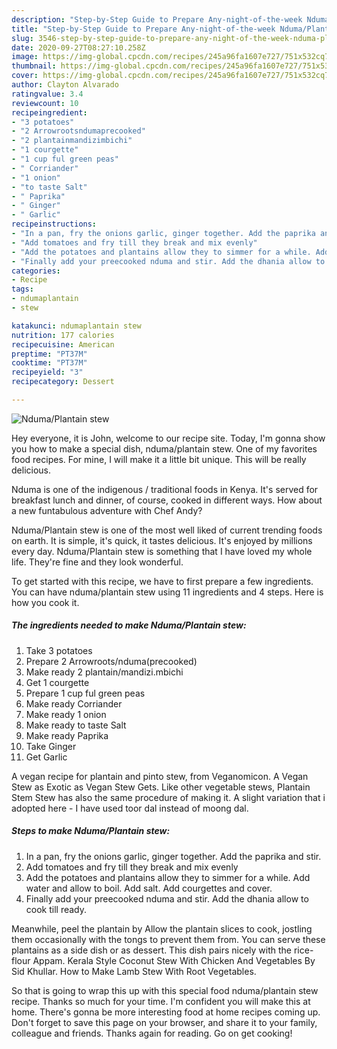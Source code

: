 ```yaml
---
description: "Step-by-Step Guide to Prepare Any-night-of-the-week Nduma/Plantain stew"
title: "Step-by-Step Guide to Prepare Any-night-of-the-week Nduma/Plantain stew"
slug: 3546-step-by-step-guide-to-prepare-any-night-of-the-week-nduma-plantain-stew
date: 2020-09-27T08:27:10.258Z
image: https://img-global.cpcdn.com/recipes/245a96fa1607e727/751x532cq70/ndumaplantain-stew-recipe-main-photo.jpg
thumbnail: https://img-global.cpcdn.com/recipes/245a96fa1607e727/751x532cq70/ndumaplantain-stew-recipe-main-photo.jpg
cover: https://img-global.cpcdn.com/recipes/245a96fa1607e727/751x532cq70/ndumaplantain-stew-recipe-main-photo.jpg
author: Clayton Alvarado
ratingvalue: 3.4
reviewcount: 10
recipeingredient:
- "3 potatoes"
- "2 Arrowrootsndumaprecooked"
- "2 plantainmandizimbichi"
- "1 courgette"
- "1 cup ful green peas"
- " Corriander"
- "1 onion"
- "to taste Salt"
- " Paprika"
- " Ginger"
- " Garlic"
recipeinstructions:
- "In a pan, fry the onions garlic, ginger together. Add the paprika and stir."
- "Add tomatoes and fry till they break and mix evenly"
- "Add the potatoes and plantains allow they to simmer for a while. Add water and allow to boil. Add salt. Add courgettes and cover."
- "Finally add your preecooked nduma and stir. Add the dhania allow to cook till ready."
categories:
- Recipe
tags:
- ndumaplantain
- stew

katakunci: ndumaplantain stew 
nutrition: 177 calories
recipecuisine: American
preptime: "PT37M"
cooktime: "PT37M"
recipeyield: "3"
recipecategory: Dessert

---
```



![Nduma/Plantain stew](https://img-global.cpcdn.com/recipes/245a96fa1607e727/751x532cq70/ndumaplantain-stew-recipe-main-photo.jpg)

Hey everyone, it is John, welcome to our recipe site. Today, I'm gonna show you how to make a special dish, nduma/plantain stew. One of my favorites food recipes. For mine, I will make it a little bit unique. This will be really delicious.

Nduma is one of the indigenous / traditional foods in Kenya. It&#39;s served for breakfast lunch and dinner, of course, cooked in different ways. How about a new funtabulous adventure with Chef Andy?

Nduma/Plantain stew is one of the most well liked of current trending foods on earth. It is simple, it's quick, it tastes delicious. It's enjoyed by millions every day. Nduma/Plantain stew is something that I have loved my whole life. They're fine and they look wonderful.


To get started with this recipe, we have to first prepare a few ingredients. You can have nduma/plantain stew using 11 ingredients and 4 steps. Here is how you cook it.

<!--inarticleads1-->

##### The ingredients needed to make Nduma/Plantain stew:

1. Take 3 potatoes
1. Prepare 2 Arrowroots/nduma(precooked)
1. Make ready 2 plantain/mandizi.mbichi
1. Get 1 courgette
1. Prepare 1 cup ful green peas
1. Make ready  Corriander
1. Make ready 1 onion
1. Make ready to taste Salt
1. Make ready  Paprika
1. Take  Ginger
1. Get  Garlic


A vegan recipe for plantain and pinto stew, from Veganomicon. A Vegan Stew as Exotic as Vegan Stew Gets. Like other vegetable stews, Plantain Stem Stew has also the same procedure of making it. A slight variation that i adopted here - I have used toor dal instead of moong dal. 

<!--inarticleads2-->

##### Steps to make Nduma/Plantain stew:

1. In a pan, fry the onions garlic, ginger together. Add the paprika and stir.
1. Add tomatoes and fry till they break and mix evenly
1. Add the potatoes and plantains allow they to simmer for a while. Add water and allow to boil. Add salt. Add courgettes and cover.
1. Finally add your preecooked nduma and stir. Add the dhania allow to cook till ready.


Meanwhile, peel the plantain by Allow the plantain slices to cook, jostling them occasionally with the tongs to prevent them from. You can serve these plantains as a side dish or as dessert. This dish pairs nicely with the rice-flour Appam. Kerala Style Coconut Stew With Chicken And Vegetables By Sid Khullar. How to Make Lamb Stew With Root Vegetables. 

So that is going to wrap this up with this special food nduma/plantain stew recipe. Thanks so much for your time. I'm confident you will make this at home. There's gonna be more interesting food at home recipes coming up. Don't forget to save this page on your browser, and share it to your family, colleague and friends. Thanks again for reading. Go on get cooking!
